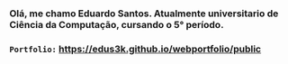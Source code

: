 ### Olá, me chamo Eduardo Santos. Atualmente universitario de Ciência da Computação, cursando o 5° período.
### `Portfolio:` https://edus3k.github.io/webportfolio/public
